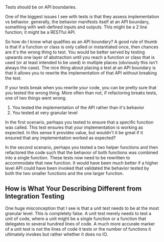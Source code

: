 Tests should be on API boundaries.

One of the biggest issues I see with tests is that they assess implementation vs behavior. generally, the behavior manifests itself at an API boundary, something with well-defined inputs and outputs. This might be a 2 line function; it might be a RESTful API.

So how do I know what qualifies as an API boundary? A good rule of thumb is that if a function or class is only called or instantiated once, then chances are it's the wrong thing to test. You would be better served by testing upwards one layer of abstraction until you reach a function or class that is used (or at least intended to be used) in multiple places (obviously this isn't always the case). The nice thing about placing a test at an API boundary is that it allows you to rewrite the implementation of that API without breaking the test.

If your tests break when you rewrite your code, you can be pretty sure that you tested the wrong thing. More often than not, if refactoring breaks tests, one of two things went wrong.

1. You tested the implementation of the API rather than it's behavior
2. You tested at very granular level

In the first scenario, perhaps you tested to ensure that a specific function was called. This test ensures that your implementation is working as expected. In this sense it provides value, but wouldn't it be great if it ensured that any implementation worked as expected?

In the second scenario, perhaps you tested a two helper functions and then refactored the code such that the behavior of both functions was combined into a single function. These tests now need to be rewritten to accommodate that new function. It would have been much better if a higher level API could have been invoked that validated the behavior tested by both the two smaller functions and the one larger function.

## How is What Your Describing Different from Integration Testing

One huge misconception that I see is that a unit test needs to be at the most granular level. This is completely false. A unit test merely needs to test a unit of code, where a unit might be a single function or a function that delegates to several hundred lines of code. A much more accurate marker of a unit test is not the lines of code it tests or the number of functions it ultimately invokes but rather whether it does no IO.
